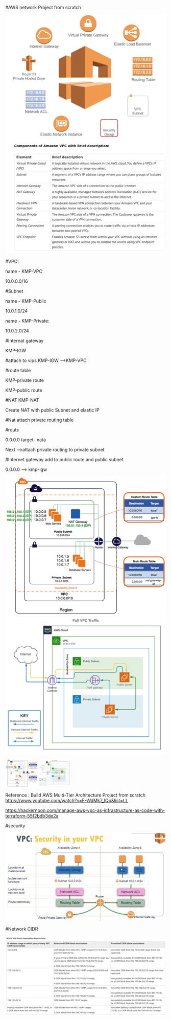 #AWS network Project from scratch 


![alt text](../images/aws-network.jpg) ![alt text](../images/network.jpg )


#VPC:

name - KMP-VPC

10.0.0.0/16

#Subnet 

name - KMP-Public

10.0.1.0/24

name - KMP-Private:

10.0.2.0/24

#Internat gateway

KMP-IGW

#attach to vips  KMP-IGW -->KMP-VPC 

#route table

KMP-private route

KMP-public route


#NAT
KMP-NAT

Create NAT with public Subnet and elastic IP

#Nat attach private routing table

#routs

0.0.0.0  target- nata

Next
-->attach  private routing to private subnet

#Internet gateway add to public route and public subnet 

0.0.0.0 --> kmp-igw

![alt text](../images/98-nat-gateway-diagram.png) 
![alt text](../images/full-vpc-traffic.png)

<p float="left">
  <img src="../images/98-nat-gateway-diagram.png" width="100" />
  <img src="../images/full-vpc-traffic.png" width="100" /> 
</p>

Reference : Build AWS Multi-Tier Architecture Project from scratch
https://www.youtube.com/watch?v=E-WdMk7_IQo&list=LL

https://hackernoon.com/manage-aws-vpc-as-infrastructure-as-code-with-terraform-55f2bdb3de2a


#security 

![alt text](../images/security.jpg)

#Network CIDR

![alt text](../images/cidr.jpg)








